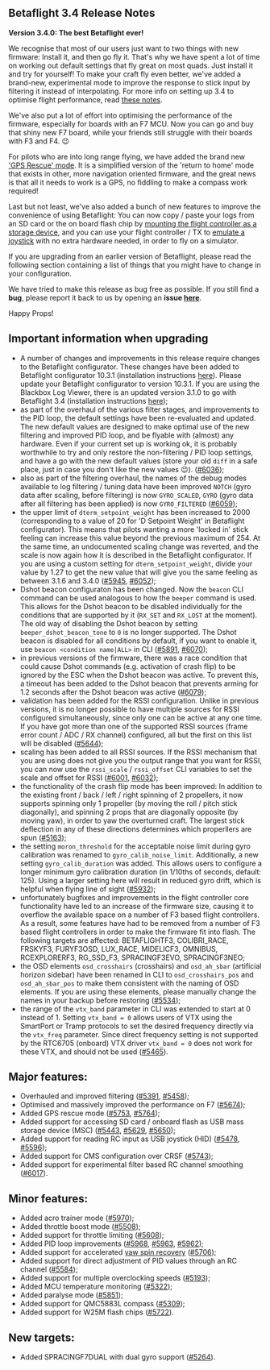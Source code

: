 ## Betaflight 3.4 Release Notes

**Version 3.4.0: The best Betaflight ever!**

We recognise that most of our users just want to two things with new firmware: Install it, and then go fly it. That's why we have spent a lot of time on working out default settings that fly great on most quads. Just install it and try for yourself! To make your craft fly even better, we've added a brand-new, experimental mode to improve the response to stick input by filtering it instead of interpolating. For more info on setting up 3.4 to optimise flight performance, read [these notes](https://github.com/betaflight/betaflight/wiki/Tuning-Tips-for-Betaflight-3.4).

We've also put a lot of effort into optimising the performance of the firmware, especially for boards with an F7 MCU. Now you can go and buy that shiny new F7 board, while your friends still struggle with their boards with F3 and F4. :wink:

For pilots who are into long range flying, we have added the brand new ['GPS Rescue' mode](https://github.com/betaflight/betaflight/wiki/GPS-rescue-mode). It is a simplified version of the 'return to home' mode that exists in other, more navigation oriented firmware, and the great news is that all it needs to work is a GPS, no fiddling to make a compass work required!

Last but not least, we've also added a bunch of new features to improve the convenience of using Betaflight: You can now copy / paste your logs from an SD card or the on board flash chip by [mounting the flight controller as a storage device](https://github.com/betaflight/betaflight/wiki/Mass-Storage-Device-(MSC)-Support), and you can use your flight controller / TX to [emulate a joystick](https://github.com/betaflight/betaflight/wiki/HID-Joystick-Support) with no extra hardware needed, in order to fly on a simulator.

If you are upgrading from an earlier version of Betaflight, please read the following section containing a list of things that you might have to change in your configuration.

We have tried to make this release as bug free as possible. If you still find a **bug**, please report it back to us by opening an **issue [here](https://github.com/betaflight/betaflight/issues)**.

Happy Props!


## Important information when upgrading

- A number of changes and improvements in this release require changes to the Betaflight configurator. These changes have been added to Betaflight configurator 10.3.1 (installation instructions [here](https://github.com/betaflight/betaflight-configurator#installation)). Please update your Betaflight configurator to version 10.3.1. If you are using the Blackbox Log Viewer, there is an updated version 3.1.0 to go with Betaflight 3.4 (installation instructions [here](https://github.com/betaflight/blackbox-log-viewer#installation));
- as part of the overhaul of the various filter stages, and improvements to the PID loop, the default settings have been re-evaluated and updated. The new default values are designed to make optimal use of the new filtering and improved PID loop, and be flyable with (almost) any hardware. Even if your current set up is working ok, it is probably worthwhile to try and only restore the non-filtering / PID loop settings, and have a go with the new default values (store your old `diff` in a safe place, just in case you don't like the new values :wink:). ([#6036](https://github.com/betaflight/betaflight/pull/6036));
- also as part of the filtering overhaul, the names of the debug modes available to log filtering / tuning data have been improved `NOTCH` (gyro data after scaling, before filtering) is now `GYRO_SCALED`, `GYRO` (gyro data after all filtering has been applied) is now `GYRO_FILTERED` ([#6059](https://github.com/betaflight/betaflight/pull/6059));
- the upper limit of `dterm_setpoint_weight` has been increased to 2000 (corresponding to a value of 20 for 'D Setpoint Weight' in Betaflight configurator). This means that pilots wanting a more 'locked in' stick feeling can increase this value beyond the previous maximum of 254. At the same time, an undocumented scaling change was reverted, and the scale is now again how it is described in the Betaflight configurator. If you are using a custom setting for `dterm_setpoint_weight`, divide your value by 1.27 to get the new value that will give you the same feeling as between 3.1.6 and 3.4.0 ([#5945](https://github.com/betaflight/betaflight/pull/5945), [#6052](https://github.com/betaflight/betaflight/pull/6052));
- Dshot beacon configuraton has been changed. Now the `beacon` CLI command can be used analogous to how the `beeper` command is used. This allows for the Dshot beacon to be disabled individually for the conditions that are supported by it (`RX_SET` and `RX_LOST` at the moment). The old way of disabling the Dshot beacon by setting `beeper_dshot_beacon_tone` to `0` is no longer supported. The Dshot beacon is disabled for all conditions by default, if you want to enable it, use `beacon <condition name|ALL>` in CLI ([#5891](https://github.com/betaflight/betaflight/pull/5891), [#6070](https://github.com/betaflight/betaflight/pull/6070));
- in previous versions of the firmware, there was a race condition that could cause Dshot commands (e.g. activation of crash flip) to be ignored by the ESC when the Dshot beacon was active. To prevent this, a timeout has been added to the Dshot beacon that prevents arming for 1.2 seconds after the Dshot beacon was active ([#6079](https://github.com/betaflight/betaflight/pull/6079));
- validation has been added for the RSSI configuration. Unlike in previous versions, it is no longer possible to have multiple sources for RSSI configured simultaneously, since only one can be active at any one time. If you have got more than one of the supported RSSI sources (frame error count / ADC / RX channel) configured, all but the first on this list will be disabled ([#5644](https://github.com/betaflight/betaflight/pull/5644));
- scaling has been added to all RSSI sources. If the RSSI mechanism that you are using does not give you the output range that you want for RSSI, you can now use the `rssi_scale` / `rssi_offset` CLI variables to set the scale and offset for RSSI ([#6001](https://github.com/betaflight/betaflight/pull/6001), [#6032](https://github.com/betaflight/betaflight/pull/6032));
- the functionality of the crash flip mode has been improved: In addition to the existing front / back / left / right spinning of 2 propellers, it now supports spinning only 1 propeller (by moving the roll / pitch stick diagonally), and spinning 2 props that are diagonally opposite (by moving yaw), in order to yaw the overturned craft. The largest stick deflection in any of these directions determines which properllers are spun ([#5163](https://github.com/betaflight/betaflight/pull/5163));
- the setting `moron_threshold` for the acceptable noise limit during gyro calibration was renamed to `gyro_calib_noise_limit`. Additionally, a new setting `gyro_calib_duration` was added. This allows users to configure a longer minimum gyro calibration duration (in 1/10ths of seconds, default: 125). Using a larger setting here will result in reduced gyro drift, which is helpful when flying line of sight ([#5932](https://github.com/betaflight/betaflight/pull/5932));
- unfortunately bugfixes and improvements in the flight controller core functionality have led to an increase of the firmware size, causing it to overflow the available space on a number of F3 based flight controllers. As a result, some features have had to be removed from a number of F3 based flight controllers in order to make the firmware fit into flash. The following targets are affected: BETAFLIGHTF3, COLIBRI\_RACE, FRSKYF3, FURYF3OSD, LUX\_RACE, MIDELICF3, OMNIBUS, RCEXPLORERF3, RG\_SSD\_F3, SPRACINGF3EVO, SPRACINGF3NEO;
- the OSD elements `osd_crosshairs` (crosshairs) and `osd_ah_sbar` (artificial horizon sidebar) have been renamed in CLI to `osd_crosshairs_pos` and `osd_ah_sbar_pos` to make them consistent with the naming of OSD elements. If you are using these elements, please manually change the names in your backup before restoring ([#5534](https://github.com/betaflight/betaflight/pull/5534));
- the range of the `vtx_band` parameter in CLI was extended to start at 0 instead of 1. Setting `vtx_band = 0` allows users of VTX using the SmartPort or Tramp protocols to set the desired frequency directly via the `vtx_freq` parameter. Since direct frequency setting is not supported by the RTC6705 (onboard) VTX driver `vtx_band = 0` does not work for these VTX, and should not be used ([#5465](https://github.com/betaflight/betaflight/pull/5465)).


## Major features:

- Overhauled and improved filtering ([#5391](https://github.com/betaflight/betaflight/pull/5391), [#5458](https://github.com/betaflight/betaflight/pull/5458));
- Optimised and massively improved the performance on F7 ([#5674](https://github.com/betaflight/betaflight/pull/5674));
- Added GPS rescue mode ([#5753](https://github.com/betaflight/betaflight/pull/5753), [#5764](https://github.com/betaflight/betaflight/pull/5764));
- Added support for accessing SD card / onboard flash as USB mass storage device (MSC) ([#5443](https://github.com/betaflight/betaflight/pull/5443), [#5629](https://github.com/betaflight/betaflight/pull/5629), [#5650](https://github.com/betaflight/betaflight/pull/5650));
- Added support for reading RC input as USB joystick (HID) ([#5478](https://github.com/betaflight/betaflight/pull/5478), [#5596](https://github.com/betaflight/betaflight/pull/5596));
- Added support for CMS configuration over CRSF ([#5743](https://github.com/betaflight/betaflight/pull/5743));
- Added support for experimental filter based RC channel smoothing ([#6017](https://github.com/betaflight/betaflight/pull/6017)).


## Minor features:

- Added acro trainer mode ([#5970](https://github.com/betaflight/betaflight/pull/5970));
- Added throttle boost mode ([#5508](https://github.com/betaflight/betaflight/pull/5508));
- Added support for throttle limiting ([#5608](https://github.com/betaflight/betaflight/pull/5608));
- Added PID loop improvements ([#5968](https://github.com/betaflight/betaflight/pull/5968), [#5963](https://github.com/betaflight/betaflight/pull/5963), [#5962](https://github.com/betaflight/betaflight/pull/5962));
- Added support for accelerated [yaw spin recovery](https://github.com/betaflight/betaflight/wiki/Yaw-Spin-Recovery-and-Gyro-Overflow-Detect) ([#5706](https://github.com/betaflight/betaflight/pull/5706));
- Added support for direct adjustment of PID values through an RC channel ([#5584](https://github.com/betaflight/betaflight/pull/5584));
- Added support for multiple overclocking speeds ([#5193](https://github.com/betaflight/betaflight/pull/5193));
- Added MCU temperature monitoring ([#5322](https://github.com/betaflight/betaflight/pull/5322));
- Added paralyse mode ([#5851](https://github.com/betaflight/betaflight/pull/5851));
- Added support for QMC5883L compass ([#5309](https://github.com/betaflight/betaflight/pull/5309));
- Added support for W25M flash chips ([#5722](https://github.com/betaflight/betaflight/pull/5722)).


## New targets:

- Added SPRACINGF7DUAL with dual gyro support ([#5264](https://github.com/betaflight/betaflight/pull/5264)).
